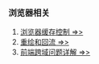 ### 浏览器相关
1. [浏览器缓存控制 =>>](./BrowserCache.md)
2. [重绘和回流 =>>](./Repaint&Reflow.md)
3. [前端跨域问题详解 =>>](./CrossOrigin.md)